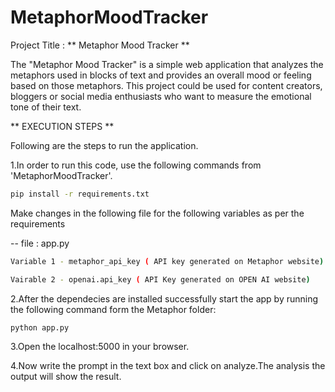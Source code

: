 # MetaphorMoodTracker
Project Title : ** Metaphor Mood Tracker **

The "Metaphor Mood Tracker" is a simple web application that analyzes the metaphors used in blocks of text and provides an overall mood or feeling based on those metaphors. This project could be used for content creators, bloggers or social media enthusiasts who want to measure the emotional tone of their text.

** EXECUTION STEPS **

Following are the steps to run the application.

1.In order to run this code, use the following commands from 'MetaphorMoodTracker'.

```bash
pip install -r requirements.txt
```

Make changes in the following file for the following variables as per the requirements

-- file : app.py

```bash
Variable 1 - metaphor_api_key ( API key generated on Metaphor website)
```
```bash
Vairable 2 - openai.api_key ( API Key generated on OPEN AI website)
```

2.After the dependecies are installed successfully start the app by running the following command form the Metaphor folder:
```bash
python app.py
```
3.Open the localhost:5000 in your browser.   

4.Now write the prompt in the text box and click on analyze.The analysis the output will show the result.

